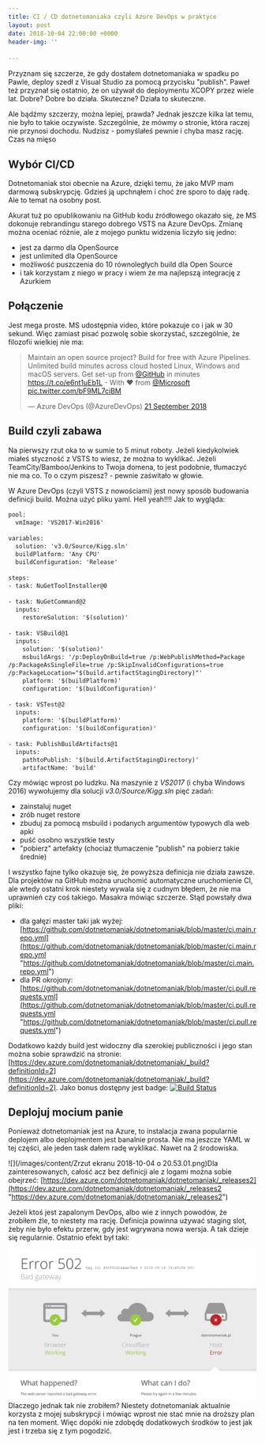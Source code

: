 ```yaml
---
title: CI / CD dotnetomaniaka czyli Azure DevOps w praktyce
layout: post
date: 2018-10-04 22:00:00 +0000
header-img: ''

---
```

Przyznam się szczerze, że gdy dostałem dotnetomaniaka w spadku po Pawle, deploy szedł z Visual Studio za pomocą przycisku "publish". Paweł też przyznał się ostatnio, że on używał do deploymentu XCOPY przez wiele lat. Dobre? Dobre bo działa. Skuteczne? Działa to skuteczne.

Ale bądźmy szczerzy, można lepiej, prawda? Jednak jeszcze kilka lat temu, nie było to takie oczywiste. Szczególnie, że mówmy o stronie, która  raczej nie przynosi dochodu. Nudzisz - pomyślałeś pewnie i chyba masz rację. Czas na mięso

## Wybór CI/CD

Dotnetomaniak stoi obecnie na Azure, dzięki temu, że jako MVP mam darmową subskrypcję. Gdzieś ją upchnąłem i choć żre sporo to daję radę. Ale to temat na osobny post.

Akurat tuż po opublikowaniu na GitHub kodu źródłowego okazało się, że MS dokonuje rebrandingu starego dobrego VSTS na Azure DevOps. Zmianę można oceniać różnie, ale z mojego punktu widzenia liczyło się jedno:

* jest za darmo dla OpenSource
* jest unlimited dla OpenSource
* możliwość puszczenia do 10 równoległych build dla Open Source
* i tak korzystam z niego w pracy i wiem że ma najlepszą integrację z Azurkiem

## Połączenie

Jest mega proste. MS udostępnia video, które pokazuje co i jak w 30 sekund. Więc zamiast pisać pozwolę sobie skorzystać, szczególnie, że filozofii wielkiej nie ma:

<blockquote class="twitter-tweet" data-lang="en-gb"><p lang="en" dir="ltr">Maintain an open source project? Build for free with Azure Pipelines. Unlimited build minutes across cloud hosted Linux, Windows and macOS servers. Get set-up from <a href="https://twitter.com/github?ref_src=twsrc%5Etfw">@GitHub</a> in minutes <a href="https://t.co/e6nt1uEb1L">https://t.co/e6nt1uEb1L</a> - With ❤ from <a href="https://twitter.com/Microsoft?ref_src=twsrc%5Etfw">@Microsoft</a> <a href="https://t.co/bF9ML7ciBM">pic.twitter.com/bF9ML7ciBM</a></p>— Azure DevOps (@AzureDevOps) <a href="https://twitter.com/AzureDevOps/status/1043160416396951552?ref_src=twsrc%5Etfw">21 September 2018</a></blockquote>
<script async src="https://platform.twitter.com/widgets.js" charset="utf-8"></script>

## Build czyli zabawa

Na pierwszy rzut oka to w sumie to 5 minut roboty. Jeżeli kiedykolwiek miałeś styczność z VSTS to wiesz, że można to wyklikać. Jeżeli TeamCity/Bamboo/Jenkins to Twoja domena, to jest podobnie, tłumaczyć nie ma co. To o czym piszesz? - pewnie zaświtało w głowie.

W Azure DevOps (czyli VSTS z nowościami) jest nowy sposób budowania definicji build. Można użyć pliku yaml. Hell yeah!!!! Jak to wygląda:

    pool:
      vmImage: 'VS2017-Win2016'
    
    variables:
      solution: 'v3.0/Source/Kigg.sln'
      buildPlatform: 'Any CPU'
      buildConfiguration: 'Release'
    
    steps:
    - task: NuGetToolInstaller@0
    
    - task: NuGetCommand@2
      inputs:
        restoreSolution: '$(solution)'
    
    - task: VSBuild@1
      inputs:
        solution: '$(solution)'
        msbuildArgs: '/p:DeployOnBuild=true /p:WebPublishMethod=Package /p:PackageAsSingleFile=true /p:SkipInvalidConfigurations=true /p:PackageLocation="$(build.artifactStagingDirectory)"'
        platform: '$(buildPlatform)'
        configuration: '$(buildConfiguration)'
    
    - task: VSTest@2
      inputs:
        platform: '$(buildPlatform)'
        configuration: '$(buildConfiguration)'
    
    - task: PublishBuildArtifacts@1
      inputs:
        pathtoPublish: '$(build.ArtifactStagingDirectory)' 
        artifactName: 'build'

Czy mówiąc wprost po ludzku. Na maszynie z _VS2017_ (i chyba Windows 2016) wywołujemy dla solucji _v3.0/Source/Kigg.sln_ pięć zadań:

* zainstaluj nuget
* zrób nuget restore
* zbuduj za pomocą msbuild i podanych argumentów typowych dla web apki
* puść osobno wszystkie testy
* "pobierz" artefakty (chociaż tłumaczenie "publish" na pobierz takie średnie)

I wszystko fajne tylko okazuje się, że powyższa definicja nie działa zawsze. Dla projektów na GitHub można uruchomić automatyczne uruchomienie CI, ale wtedy ostatni krok niestety wywala się z cudnym błędem, że nie ma uprawnień czy coś takiego. Masakra mówiąc szczerze. Stąd powstały dwa pliki:

* dla gałęzi master taki jak wyżej: [https://github.com/dotnetomaniak/dotnetomaniak/blob/master/ci.main.repo.yml](https://github.com/dotnetomaniak/dotnetomaniak/blob/master/ci.main.repo.yml "https://github.com/dotnetomaniak/dotnetomaniak/blob/master/ci.main.repo.yml")
* dla PR okrojony: [https://github.com/dotnetomaniak/dotnetomaniak/blob/master/ci.pull.requests.yml](https://github.com/dotnetomaniak/dotnetomaniak/blob/master/ci.pull.requests.yml "https://github.com/dotnetomaniak/dotnetomaniak/blob/master/ci.pull.requests.yml")

Dodatkowo każdy build jest widoczny dla szerokiej publiczności i jego stan można sobie sprawdzić na stronie: [https://dev.azure.com/dotnetomaniak/dotnetomaniak/_build?definitionId=2](https://dev.azure.com/dotnetomaniak/dotnetomaniak/_build?definitionId=2). Jako bonus dostępny jest badge: [![Build Status](https://dev.azure.com/dotnetomaniak/dotnetomaniak/_apis/build/status/dotnetomaniak.main.repo)](https://dev.azure.com/dotnetomaniak/dotnetomaniak/_build/latest?definitionId=2)

## Deplojuj mocium panie

Ponieważ dotnetomaniak jest na Azure, to instalacja zwana popularnie deplojem albo deplojmentem jest banalnie prosta. Nie ma jeszcze YAML w tej części, ale jeden task dałem radę wyklikać. Nawet na 2 środowiska.

![](/images/content/Zrzut ekranu 2018-10-04 o 20.53.01.png)Dla zainteresowanych, całość acz bez definicji ale z logami można sobie obejrzeć: [https://dev.azure.com/dotnetomaniak/dotnetomaniak/_releases2](https://dev.azure.com/dotnetomaniak/dotnetomaniak/_releases2 "https://dev.azure.com/dotnetomaniak/dotnetomaniak/_releases2")

Jeżeli ktoś jest zapalonym DevOps, albo wie z innych powodów, że zrobiłem źle, to niestety ma rację. Definicja powinna używać staging slot, żeby nie było efektu przerw, gdy jest wgrywana nowa wersja. A tak dzieje się regularnie. Ostatnio efekt był taki:

![](/images/content/41903743_10156684283323555_1620628238957019136_o.png)Dlaczego jednak tak nie zrobiłem? Niestety dotnetomaniak aktualnie korzysta z mojej subskrypcji i mówiąc wprost nie stać mnie na droższy plan na ten moment. Więc dopóki nie zdobędę dodatkowych środków to jest jak jest i trzeba się z tym pogodzić.
